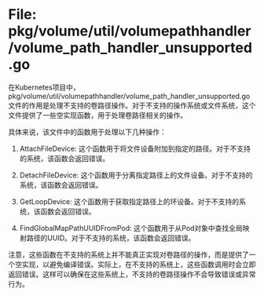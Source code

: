 # File: pkg/volume/util/volumepathhandler/volume_path_handler_unsupported.go

在Kubernetes项目中，pkg/volume/util/volumepathhandler/volume_path_handler_unsupported.go文件的作用是处理不支持的卷路径操作。对于不支持的操作系统或文件系统，这个文件提供了一些空实现函数，用于处理卷路径相关的操作。

具体来说，该文件中的函数用于处理以下几种操作：

1. AttachFileDevice: 这个函数用于将文件设备附加到指定的路径。对于不支持的系统，该函数会返回错误。

2. DetachFileDevice: 这个函数用于分离指定路径上的文件设备。对于不支持的系统，该函数会返回错误。

3. GetLoopDevice: 这个函数用于获取指定路径上的环设备。对于不支持的系统，该函数会返回错误。

4. FindGlobalMapPathUUIDFromPod: 这个函数用于从Pod对象中查找全局映射路径的UUID。对于不支持的系统，该函数会返回错误。

注意，这些函数在不支持的系统上并不能真正实现对卷路径的操作，而是提供了一个空实现，以避免编译错误。实际上，在不支持的系统上，这些函数调用时会立即返回错误。这样可以确保在这些系统上，不支持的卷路径操作不会导致错误或异常行为。

